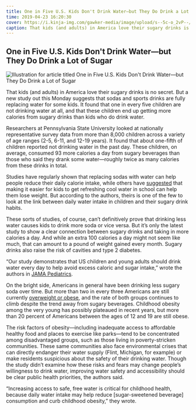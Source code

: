 ```yaml
---
title: One in Five U.S. Kids Don't Drink Water—but They Do Drink a Lot of Sugar
time: 2019-04-23 16:20:30
cover: https://i.kinja-img.com/gawker-media/image/upload/s--5c-o_2vP--/c_scale,dpr_2.0,f_auto,fl_progressive,q_80,w_800/sjyhx4cvsonausi0qasv.jpg
caption: That kids (and adults) in America love their sugary drinks is no secret. But a new study out this Monday suggests that sodas and sports drinks are fully replacing water for some kids...
---
```


## One in Five U.S. Kids Don't Drink Water—but They Do Drink a Lot of Sugar

![Illustration for article titled One in Five U.S. Kids Don't Drink Water—but They Do Drink a Lot of Sugar](https://i.kinja-img.com/gawker-media/image/upload/s--5c-o_2vP--/c_scale,dpr_2.0,f_auto,fl_progressive,q_80,w_800/sjyhx4cvsonausi0qasv.jpg)

That kids (and adults) in America love their sugary drinks is no secret. But a new study out this Monday suggests that sodas and sports drinks are fully replacing water for some kids. It found that one in every five children are not drinking water at all, and that these children end up getting more calories from sugary drinks than kids who do drink water.

Researchers at Pennsylvania State University looked at nationally representative survey data from more than 8,000 children across a variety of age ranges (2-5, 6-11, and 12-19 years). It found that about one-fifth of children reported not drinking water in the past day. These children, on average, consumed 93 more calories a day from sugary beverages than those who said they drank some water—roughly twice as many calories from these drinks in total.

Studies have regularly shown that replacing sodas with water can help people reduce their daily calorie intake, while others have [suggested](https://jamanetwork.com/journals/jamapediatrics/fullarticle/2480887) that making it easier for kids to get refreshing cool water in school can help them lose weight. But according to the authors, theirs is one of the few to look at the link between daily water intake in children and their sugary drink habits.

These sorts of studies, of course, can’t definitively prove that drinking less water causes kids to drink more soda or vice versa. But it’s only the latest study to show a clear connection between sugary drinks and taking in more calories a day. And while an extra 100 calories a day might not seem like much, that can amount to a pound of weight gained every month. Sugary drinks also raise the risk of cavities and type 2 diabetes.

“Our study demonstrates that US children and young adults should drink water every day to help avoid excess caloric and sugar intake,” wrote the authors in [JAMA Pediatrics](https://jamanetwork.com/journals/jamapediatrics/article-abstract/2731125).

On the bright side, Americans in general have been drinking less sugary soda over time. But more than two in every three Americans are still currently [overweight or obese](https://www.niddk.nih.gov/health-information/health-statistics/overweight-obesity), and the rate of both groups continues to climb despite the trend away from sugary beverages. Childhood obesity among the very young has possibly plateaued in recent years, but more than 20 percent of Americans between the ages of 12 and 19 are still obese.

The risk factors of obesity—including inadequate access to affordable healthy food and places to exercise like parks—tend to be concentrated among disadvantaged groups, such as those living in poverty-stricken communities. These same communities also face environmental crises that can directly endanger their water supply (Flint, Michigan, for example) or make residents suspicious about the safety of their drinking water. Though the study didn’t examine how these risks and fears may change people’s willingness to drink water, improving water safety and accessibility should be clear public health priorities, the authors said.

“Increasing access to safe, free water is critical for childhood health, because daily water intake may help reduce [sugar-sweetened beverage] consumption and curb childhood obesity,” they wrote.
